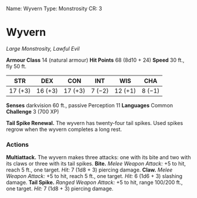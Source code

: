 Name: Wyvern
Type: Monstrosity
CR: 3

# Wyvern
_Large Monstrosity, Lawful Evil_

**Armour Class** 14 (natural armour)
**Hit Points** 68 (8d10 + 24)
**Speed** 30 ft., fly 50 ft.

| STR     | DEX     | CON     | INT     | WIS     | CHA     |
|---------|---------|---------|---------|---------|---------|
| 17 (+3) | 16 (+3) | 17 (+3) | 7 (−2)  | 12 (+1) | 8 (−1)  |

**Senses** darkvision 60 ft., passive Perception 11
**Languages** Common
**Challenge** 3 (700 XP)

**Tail Spike Renewal.** The wyvern has twenty-four tail spikes. Used spikes regrow when the wyvern completes a long rest.

### Actions
**Multiattack.** The wyvern makes three attacks: one with its bite and two with its claws or three with its tail spikes.
**Bite.** _Melee Weapon Attack:_ +5 to hit, reach 5 ft., one target. _Hit:_ 7 (1d8 + 3) piercing damage.
**Claw.** _Melee Weapon Attack:_ +5 to hit, reach 5 ft., one target. _Hit:_ 6 (1d6 + 3) slashing damage.
**Tail Spike.** _Ranged Weapon Attack:_ +5 to hit, range 100/200 ft., one target. _Hit:_ 7 (1d8 + 3) piercing damage.